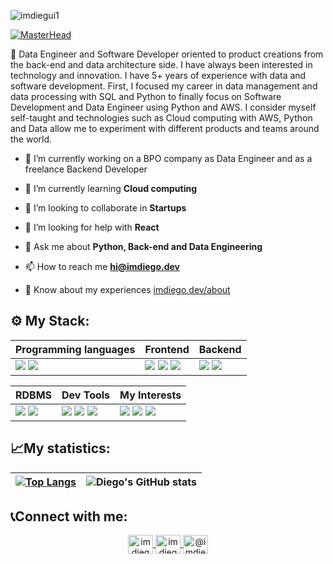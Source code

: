 <p align="left"> <img src="https://komarev.com/ghpvc/?username=imdiegui1&label=Profile%20views&color=0e75b6&style=flat" alt="imdiegui1" /> </p>

[![MasterHead](https://portfoliodiegodev.s3.amazonaws.com/github-header.png)](https://imdiego.dev/)

🐍 Data Engineer and Software Developer oriented to product creations from the back-end and data architecture side. I have always been interested in technology and innovation. I have 5+ years of experience with data and software development. First, I focused my career in data management and data processing with SQL and Python to finally focus on Software Development and Data Engineer using Python and AWS. I consider myself self-taught and technologies such as Cloud computing with AWS, Python and Data allow me to experiment with different products and teams around the world.

- 🔭 I’m currently working on a BPO company as Data Engineer and as a freelance Backend Developer

- 🌱 I’m currently learning **Cloud computing**

- 👯 I’m looking to collaborate in **Startups**

- 🤝 I’m looking for help with **React**

- 💬 Ask me about **Python, Back-end and Data Engineering**

- 📫 How to reach me **hi@imdiego.dev**

- 📄 Know about my experiences [imdiego.dev/about](https://imdiego.dev/about)

## ⚙ My Stack:

|Programming languages|Frontend|Backend|
|---|---|---|
|<img src="https://img.shields.io/badge/Python-323330?style=for-the-badge&logo=python&logoColor=FFFFFF"/> <img src="https://img.shields.io/badge/JavaScript-323330?style=for-the-badge&logo=javascript&logoColor=F7DF1E"/> | <img src="https://img.shields.io/badge/HTML5-E34F26?style=for-the-badge&logo=html5&logoColor=white"/> <img src="https://img.shields.io/badge/React-20232A?style=for-the-badge&logo=react&logoColor=61DAFB" /> <img src="https://img.shields.io/badge/CSS3-1572B6?style=for-the-badge&logo=css3&logoColor=white"/> | <img src="https://img.shields.io/badge/Django-323330?style=for-the-badge&logo=django&logoColor=092e20" /> <img src="https://img.shields.io/badge/fastapi-323330?style=for-the-badge&logo=fastapi&logoColor=05898b" /> |

|RDBMS|Dev Tools|My Interests|
|---|---|---|
<img src="https://img.shields.io/badge/PostgreSQL-316192?style=for-the-badge&logo=postgresql&logoColor=white"/> <img src="https://img.shields.io/badge/mysql-%2300f.svg?style=for-the-badge&logo=mysql&logoColor=white"/> | <img src="https://img.shields.io/badge/aws-323330?style=for-the-badge&logo=amazon&logoColor=FFFFFF"/> <img src="https://img.shields.io/badge/GIT-E44C30?style=for-the-badge&logo=git&logoColor=white"/> <img src="https://img.shields.io/badge/Linux-FCC624?style=for-the-badge&logo=linux&logoColor=black"/> | <img src="https://img.shields.io/badge/RedHat-323330?style=for-the-badge&logo=redhat&logoColor=E00401"/> <img src="https://img.shields.io/badge/Docker-2CA5E0?style=for-the-badge&logo=docker&logoColor=white"/> <img src="https://img.shields.io/badge/Linux-FCC624?style=for-the-badge&logo=linux&logoColor=black"/> |

## 📈My statistics:
|[![Top Langs](https://github-readme-stats.vercel.app/api/top-langs/?username=imdiegodev1&show_icons=true&theme=city_lights&hide_progress=true)](https://github.com/imdiegodev1/github-readme-stats)|![Diego's GitHub stats](https://github-readme-stats.vercel.app/api?username=imdiegodev1&show_icons=true&theme=city_lights)|
|---|---|

## 📞Connect with me:
<div>
  <p align="center">
    <a href="https://twitter.com/imdiegui1" target="blank">
      <img align="center" src="https://raw.githubusercontent.com/rahuldkjain/github-profile-readme-generator/master/src/images/icons/Social/twitter.svg" alt="imdiegui1" height="30" width="40" />
    </a>
  <a href="https://linkedin.com/in/imdiegu" target="blank">
    <img align="center" src="https://raw.githubusercontent.com/rahuldkjain/github-profile-readme-generator/master/src/images/icons/Social/linked-in-alt.svg" alt="imdiegu" height="30" width="40" />
    </a>
  <a href="https://instagram.com/@imdiegui1" target="blank">
    <img align="center" src="https://raw.githubusercontent.com/rahuldkjain/github-profile-readme-generator/master/src/images/icons/Social/instagram.svg" alt="@imdiegui1" height="30" width="40" />
    </a>
  </p>
</div>
